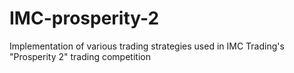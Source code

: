 # IMC-prosperity-2
Implementation of various trading strategies used in IMC Trading's "Prosperity 2" trading competition
